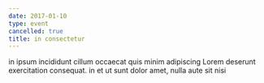 ```yaml
---
date: 2017-01-10
type: event
cancelled: true
title: in consectetur
---
```

in ipsum incididunt cillum occaecat quis minim adipiscing Lorem deserunt exercitation consequat. in et ut sunt dolor amet, nulla aute sit nisi